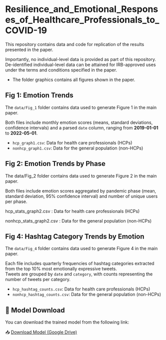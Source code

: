 # Resilience_and_Emotional_Responses_of_Healthcare_Professionals_to_COVID-19
This repository contains data and code for replication of the results presented in the paper. 

Importantly, no individual-level data is provided as part of this repository. De-identified individual-level data can be attained for IRB-approved uses under the terms and conditions specified in the paper. 


* The folder graphics contains all figures shown in the paper.
  
## Fig 1: Emotion Trends

The `data/Fig_1` folder contains data used to generate Figure 1 in the main paper.

Both files include monthly emotion scores (means, standard deviations, confidence intervals) and a parsed `date` column, ranging from **2019-01-01** to **2022-05-01**.

- `hcp_graph1.csv`: Data for health care professionals (HCPs)
- `nonhcp_graph1.csv`: Data for the general population (non-HCPs)


## Fig 2: Emotion Trends by Phase
The data/Fig_2 folder contains data used to generate Figure 2 in the main paper.

Both files include emotion scores aggregated by pandemic phase (mean, standard deviation, 95% confidence interval) and number of unique users per phase.

hcp_stats_graph2.csv : Data for health care professionals (HCPs)

nonhcp_stats_graph2.csv : Data for the general population (non-HCPs)


## Fig 4: Hashtag Category Trends by Emotion

The `data/Fig_4` folder contains data used to generate Figure 4 in the main paper.

Each file includes quarterly frequencies of hashtag categories extracted from the top 10% most emotionally expressive tweets.  
Tweets are grouped by `date` and `category`, with counts representing the number of tweets per category.

- `hcp_hashtag_counts.csv`: Data for health care professionals (HCPs)  
- `nonhcp_hashtag_counts.csv`: Data for the general population (non-HCPs)




## 🔗 Model Download

You can download the trained model from the following link:

📥 [Download Model (Google Drive)](https://drive.google.com/file/d/1OtI9ZQOkX3xgTiNTQdRoUHUsmPz7l3IP/view?usp=sharing)




